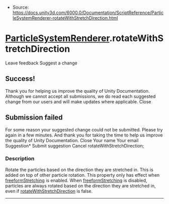 * Source: https://docs.unity3d.com/6000.0/Documentation/ScriptReference/ParticleSystemRenderer-rotateWithStretchDirection.html

#  [ParticleSystemRenderer](https://docs.unity3d.com/6000.0/Documentation/ScriptReference/ParticleSystemRenderer.html).rotateWithStretchDirection
Leave feedback
Suggest a change
## Success!
Thank you for helping us improve the quality of Unity Documentation. Although we cannot accept all submissions, we do read each suggested change from our users and will make updates where applicable.
Close
## Submission failed
For some reason your suggested change could not be submitted. Please <a>try again</a> in a few minutes. And thank you for taking the time to help us improve the quality of Unity Documentation.
Close
Your name Your email Suggestion* Submit suggestion
Cancel
rotateWithStretchDirection; 
### Description
Rotate the particles based on the direction they are stretched in. This is added on top of other particle rotation.
This property only has effect when [freeformStretching](https://docs.unity3d.com/6000.0/Documentation/ScriptReference/ParticleSystemRenderer-freeformStretching.html) is enabled. When [freeformStretching](https://docs.unity3d.com/6000.0/Documentation/ScriptReference/ParticleSystemRenderer-freeformStretching.html) is disabled, particles are always rotated based on the direction they are stretched in, even if [rotateWithStretchDirection](https://docs.unity3d.com/6000.0/Documentation/ScriptReference/ParticleSystemRenderer-rotateWithStretchDirection.html) is false.
* * *

